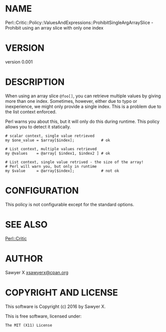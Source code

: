 # NAME

Perl::Critic::Policy::ValuesAndExpressions::ProhibitSingleArgArraySlice - Prohibit using an array slice with only one index

# VERSION

version 0.001

# DESCRIPTION

When using an array slice `@foo[]`, you can retrieve multiple values by
giving more than one index. Sometimes, however, either due to typo or
inexperience, we might only provide a single index. This is a problem due
to the list context enforced.

Perl warns you about this, but it will only do this during runtime. This
policy allows you to detect it statically.

    # scalar context, single value retrieved
    my $one_value = $array[$index];            # ok

    # List context, multiple values retrieved
    my @values    = @array[ $index1, $index2 ] # ok

    # List context, single value retrived - the size of the array!
    # Perl will warn you, but only in runtime
    my $value     = @array[$index];            # not ok

# CONFIGURATION

This policy is not configurable except for the standard options.

# SEE ALSO

[Perl::Critic](https://metacpan.org/pod/Perl::Critic)

# AUTHOR

Sawyer X <xsawyerx@cpan.org>

# COPYRIGHT AND LICENSE

This software is Copyright (c) 2016 by Sawyer X.

This is free software, licensed under:

    The MIT (X11) License
